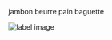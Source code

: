 jambon
beurre
pain baguette


![label image](https://www.club-sandwich.net/images/photorecettes/parisien.jpg/image.png)